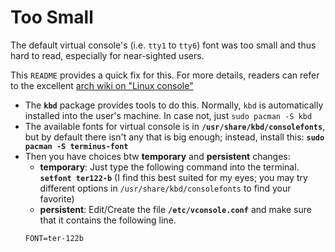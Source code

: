 # Too Small
The default virtual console's (i.e. <code>tty1</code> to <code>tty6</code>) font was too small and thus hard to read, especially for near-sighted users.

This <code>README</code> provides a quick fix for this. For more details, readers can refer to the excellent [arch wiki on "Linux console"](https://wiki.archlinux.org/index.php/Linux_console)

- The <code><b>kbd</b></code> package provides tools to do this. Normally, <code>kbd</code> is automatically installed into the user's machine. In case not, just <code>sudo pacman -S kbd</code>
- The available fonts for virtual console is in <code><b>/usr/share/kbd/consolefonts</b></code>, but by default there isn't any that is big enough; instead, install this: <code><b>sudo pacman -S terminus-font</b></code>
- Then you have choices btw <b>temporary</b> and <b>persistent</b> changes:
    - <b>temporary</b>: Just type the following command into the terminal. <code><b>setfont ter122-b</b></code> (I find this best suited for my eyes; you may try different options in <code>/usr/share/kbd/consolefonts</code> to find your favorite)
    - <b>persistent</b>: Edit/Create the file <code><b>/etc/vconsole.conf</b></code> and make sure that it contains the following line.
    ```
    FONT=ter-122b
    ```


